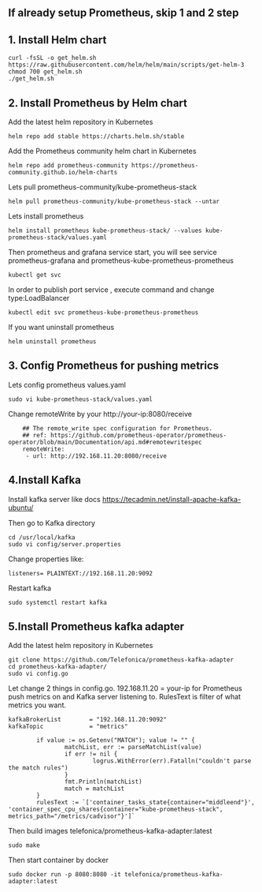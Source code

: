 ## If already setup Prometheus, skip 1 and 2 step
## 1. Install Helm chart

```
curl -fsSL -o get_helm.sh https://raw.githubusercontent.com/helm/helm/main/scripts/get-helm-3
chmod 700 get_helm.sh
./get_helm.sh
```


## 2. Install Prometheus by Helm chart

Add the latest helm repository in Kubernetes

```
helm repo add stable https://charts.helm.sh/stable
```

Add the Prometheus community helm chart in Kubernetes

```
helm repo add prometheus-community https://prometheus-community.github.io/helm-charts
```

Lets pull  prometheus-community/kube-prometheus-stack

```
helm pull prometheus-community/kube-prometheus-stack --untar
```

Lets install prometheus 

```
helm install prometheus kube-prometheus-stack/ --values kube-prometheus-stack/values.yaml
```

Then prometheus and grafana service start, you will see service prometheus-grafana and prometheus-kube-prometheus-prometheus

```
kubectl get svc
```

In order to publish port service , execute command and change type:LoadBalancer

```
kubectl edit svc prometheus-kube-prometheus-prometheus
```

If you want uninstall prometheus 

```
helm uninstall prometheus
```

## 3. Config Prometheus for pushing metrics


Lets config  prometheus values.yaml

```
sudo vi kube-prometheus-stack/values.yaml
```

Change remoteWrite by your http://your-ip:8080/receive
```
    ## The remote_write spec configuration for Prometheus.
    ## ref: https://github.com/prometheus-operator/prometheus-operator/blob/main/Documentation/api.md#remotewritespec
    remoteWrite:
     - url: http://192.168.11.20:8080/receive
```

## 4.Install Kafka
Install kafka server like docs
https://tecadmin.net/install-apache-kafka-ubuntu/


Then go to Kafka directory 


```
cd /usr/local/kafka
sudo vi config/server.properties
```
Change properties like:
```
listeners= PLAINTEXT://192.168.11.20:9092
```

Restart kafka
```
sudo systemctl restart kafka
```

## 5.Install Prometheus kafka adapter 

Add the latest helm repository in Kubernetes

```
git clone https://github.com/Telefonica/prometheus-kafka-adapter
cd prometheus-kafka-adapter/
sudo vi config.go

```

Let change 2 things in config.go. 192.168.11.20 = your-ip for Prometheus push metrics on and Kafka server listening to. RulesText is filter of what metrics you want.

```
kafkaBrokerList        = "192.168.11.20:9092"
kafkaTopic             = "metrics"
```

```
        if value := os.Getenv("MATCH"); value != "" {
                matchList, err := parseMatchList(value)
                if err != nil {
                        logrus.WithError(err).Fatalln("couldn't parse the match rules")
                }
                fmt.Println(matchList)
                match = matchList
        }
        rulesText := `['container_tasks_state{container="middleend"}', 'container_spec_cpu_shares{container="kube-prometheus-stack", metrics_path="/metrics/cadvisor"}']`

```
Then build images telefonica/prometheus-kafka-adapter:latest

```
sudo make
```

Then start container by docker 

```
sudo docker run -p 8080:8080 -it telefonica/prometheus-kafka-adapter:latest
```